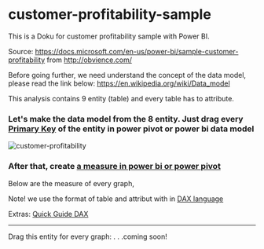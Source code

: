 # customer-profitability-sample

This is a Doku for customer profitability sample with Power BI.

Source: 
https://docs.microsoft.com/en-us/power-bi/sample-customer-profitability from http://obvience.com/

Before going further, we need understand the concept of the data model, please read the link below:
https://en.wikipedia.org/wiki/Data_model

This analysis contains 9 entity (table) and every table has to attribute.

### Let's make the data model from the 8 entity. Just drag every [Primary Key](https://en.wikipedia.org/wiki/Primary_key) of the entity in power pivot or power bi data model

![customer-profitability](https://user-images.githubusercontent.com/27078712/40879487-d82dcb9c-66a0-11e8-96b0-712875c4be90.PNG)



### After that, create [a measure in power bi or power pivot](https://docs.microsoft.com/en-us/power-bi/desktop-tutorial-create-measures)

Below are the measure of every graph,

Note! we use the format of table and attribut with in [DAX language](https://docs.microsoft.com/en-us/power-bi/desktop-quickstart-learn-dax-basics) 

Extras: [Quick Guide DAX](https://support.office.com/en-us/article/quickstart-learn-dax-basics-in-30-minutes-51744643-c2a5-436a-bdf6-c895762bec1a?omkt=en-US&ui=en-US&rs=en-US&ad=US)

---------------------------------------------------------------------------
Drag this entity for every graph: 
.
.
.coming soon!
